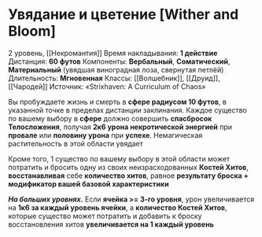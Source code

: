 # Увядание и цветение [Wither and Bloom]
2 уровень, [[Некромантия]]
Время накладывания: **1 действие**
Дистанция: **60 футов**
Компоненты: **Вербальный**, **Соматический**, **Материальный** (увядшая виноградная лоза, свернутая петлёй)
Длительность: **Мгновенная**
Классы: [[Волшебник]], [[Друид]], [[Чародей]]
Источник: «Strixhaven: A Curriculum of Chaos»

Вы пробуждаете жизнь и смерть в **сфере радиусом 10 футов**, в указанной точке в пределах дистанции заклинания. Каждое существо по вашему выбору в **сфере** должно совершить **спасбросок Телосложения**, получая **2к6 урона некротической энергией** при **провале** или **половину урона** при **успехе**. Немагическая растительность в этой области увядает

Кроме того, 1 существо по вашему выбору в этой области может потратить и бросить одну из своих неизрасходованных **Костей Хитов**, **восстанавливая** себе **количество хитов**, равное **результату броска + модификатор вашей базовой характеристики**

_**На больших уровнях.**_ Если **ячейка >= 3-го уровня**, урон увеличивается на **1к6 за каждый уровень ячейки**, а **количество Костей Хитов**, которые существо может потратить и добавить к броску восстановления хитов **увеличивается на 1 каждый уровень**